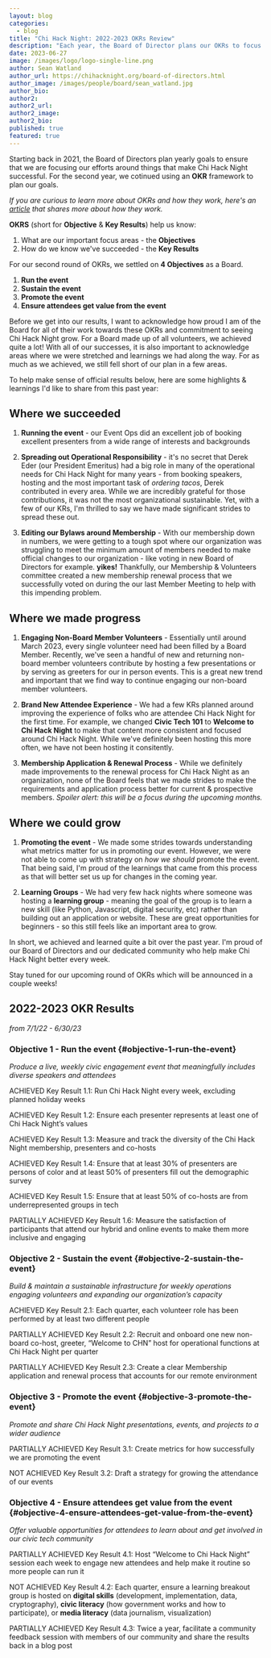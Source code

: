 ```yaml
---
layout: blog
categories: 
  - blog
title: "Chi Hack Night: 2022-2023 OKRs Review"
description: "Each year, the Board of Director plans our OKRs to focus our efforts around things that make Chi Hack Night successful. Check out this post to learn more about how we did."
date: 2023-06-27
image: /images/logo/logo-single-line.png
author: Sean Watland
author_url: https://chihacknight.org/board-of-directors.html
author_image: /images/people/board/sean_watland.jpg
author_bio: 
author2: 
author2_url: 
author2_image: 
author2_bio: 
published: true
featured: true
---
```

Starting back in 2021, the Board of Directors plan yearly goals to ensure that we are focusing our efforts around things that make Chi Hack Night successful. For the second year, we cotinued using an **OKR** framework to plan our goals. 

*If you are curious to learn more about OKRs and how they work, here's an [article](https://www.whatmatters.com/faqs/okr-meaning-definition-example) that shares more about how they work.*

**OKRS** (short for **Objective** & **Key Results**) help us know: 
1. What are our important focus areas - the **Objectives** 
2. How do we know we've succeeded - the **Key Results**

For our second round of OKRs, we settled on **4 Objectives** as a Board.
1. **Run the event**
2. **Sustain the event**
3. **Promote the event**
4. **Ensure attendees get value from the event**

Before we get into our results, I want to acknowledge how proud I am of the Board for all of their work towards these OKRs and commitment to seeing Chi Hack Night grow. For a Board made up of all volunteers, we achieved quite a lot! With all of our successes, it is also important to acknowledge areas where we were stretched and learnings we had along the way. For as much as we achieved, we still fell short of our plan in a few areas. 

To help make sense of official results below, here are some highlights & learnings I'd like to share from this past year: 

## Where we succeeded
  1. **Running the event** - our Event Ops did an excellent job of booking excellent presenters from a wide range of interests and backgrounds

  2. **Spreading out Operational Responsibility** - it's no secret that Derek Eder (our President Emeritus) had a big role in many of the operational needs for Chi Hack Night for many years - from booking speakers, hosting and the most important task of *ordering tacos*, Derek contributed in every area. While we are incredibly grateful for those contributions, it was not the most organizational sustainable. Yet, with a few of our KRs, I'm thrilled to say we have made significant strides to spread these out. 

  3. **Editing our Bylaws around Membership** - With our membership down in numbers, we were getting to a tough spot where our organization was struggling to meet the minimum amount of members needed to make official changes to our organization - like voting in new Board of Directors for example. **yikes!** Thankfully, our Membership & Volunteers committee created a new membership renewal process that we successfully voted on during the our last Member Meeting to help with this impending problem.

## Where we made progress
  1. **Engaging Non-Board Member Volunteers** - Essentially until around March 2023, every single volunteer need had been filled by a Board Member. Recently, we've seen a handful of new and returning non-board member volunteers contribute by hosting a few presentations or by serving as greeters for our in person events. This is a great new trend and important that we find way to continue engaging our non-board member volunteers. 

  2. **Brand New Attendee Experience** - We had a few KRs planned around improving the experience of folks who are attendee Chi Hack Night for the first time. For example, we changed **Civic Tech 101** to **Welcome to Chi Hack Night** to make that content more consistent and focused around Chi Hack Night. While we've definitely been hosting this more often, we have not been hosting it consitently. 

  3. **Membership Application & Renewal Process** - While we definitely made improvements to the renewal process for Chi Hack Night as an organization, none of the Board feels that we made strides to make the requirements and application process better for current & prospective members. _Spoiler alert: this will be a focus during the upcoming months._

## Where we could grow
1. **Promoting the event** - We made some strides towards understanding what metrics matter for us in promoting our event. However, we were not able to come up with strategy on _how we should_ promote the event. That being said, I'm proud of the learnings that came from this process as that will better set us up for changes in the coming year. 

2. **Learning Groups** - We had very few hack nights where someone was hosting a **learning group** - meaning the goal of the group is to learn a new skill (like Python, Javascript, digital security, etc) rather than building out an application or website. These are great opportunities for beginners - so this still feels like an important area to grow. 


In short, we achieved and learned quite a bit over the past year. I'm proud of our Board of Directors and our dedicated community who help make Chi Hack Night better every week. 

Stay tuned for our upcoming round of OKRs which will be announced in a couple weeks! 

## 2022-2023 OKR Results
*from 7/1/22 - 6/30/23*

### **Objective 1 - Run the event** {#objective-1-run-the-event}

_Produce a live, weekly civic engagement event that meaningfully includes diverse speakers and attendees_

<span class='label label-success'><i class='fa fa-fw fa-check'></i> ACHIEVED</span> Key Result 1.1: Run Chi Hack Night every week, excluding planned holiday weeks

<span class='label label-success'><i class='fa fa-fw fa-check'></i> ACHIEVED</span> Key Result 1.2: Ensure each presenter represents at least one of Chi Hack Night’s values

<span class='label label-success'><i class='fa fa-fw fa-check'></i> ACHIEVED</span> Key Result 1.3: Measure and track the diversity of the Chi Hack Night membership, presenters and co-hosts

<span class='label label-success'><i class='fa fa-fw fa-check'></i> ACHIEVED</span> Key Result 1.4: Ensure that at least 30% of presenters are persons of color and at least 50% of presenters fill out the demographic survey

<span class='label label-success'><i class='fa fa-fw fa-check'></i> ACHIEVED</span> Key Result 1.5: Ensure that at least 50% of co-hosts are from underrepresented groups in tech

<span class='label label-warning'><i class='fa fa-fw fa-times'></i> PARTIALLY ACHIEVED</span> Key Result 1.6: Measure the satisfaction of participants that attend our hybrid and online events to make them more inclusive and engaging


### **Objective 2 - Sustain the event** {#objective-2-sustain-the-event}

_Build & maintain a sustainable infrastructure for weekly operations engaging volunteers and expanding our organization’s capacity_

<span class='label label-success'><i class='fa fa-fw fa-check'></i> ACHIEVED</span> Key Result 2.1: Each quarter, each volunteer role has been performed by at least two different people

<span class='label label-warning'><i class='fa fa-fw fa-times'></i> PARTIALLY ACHIEVED</span> Key Result 2.2: Recruit and onboard one new non-board co-host, greeter, “Welcome to CHN” host for operational functions at Chi Hack Night per quarter

<span class='label label-warning'><i class='fa fa-fw fa-times'></i> PARTIALLY ACHIEVED</span> Key Result 2.3: Create a clear Membership application and renewal process that accounts for our remote environment


### **Objective 3 - Promote the event** {#objective-3-promote-the-event}

_Promote and share Chi Hack Night presentations, events, and projects to a wider audience_

<span class='label label-warning'><i class='fa fa-fw fa-times'></i> PARTIALLY ACHIEVED</span> Key Result 3.1: Create metrics for how successfully we are promoting the event

<span class='label label-danger'><i class='fa fa-fw fa-minus'></i> NOT ACHIEVED</span> Key Result 3.2: Draft a strategy for growing the attendance of our events


### **Objective 4 - Ensure attendees get value from the event** {#objective-4-ensure-attendees-get-value-from-the-event}

_Offer valuable opportunities for attendees to learn about and get involved in our civic tech community_

<span class='label label-warning'><i class='fa fa-fw fa-times'></i> PARTIALLY ACHIEVED</span> Key Result 4.1: Host “Welcome to Chi Hack Night” session each week to engage new attendees and help make it routine so more people can run it

<span class='label label-danger'><i class='fa fa-fw fa-minus'></i> NOT ACHIEVED</span> Key Result 4.2: Each quarter, ensure a learning breakout group is hosted on **digital skills** (development, implementation, data, cryptography), **civic literacy** (how government works and how to participate), or **media literacy** (data journalism, visualization)

<span class='label label-warning'><i class='fa fa-fw fa-times'></i> PARTIALLY ACHIEVED</span> Key Result 4.3: Twice a year, facilitate a community feedback session with members of our community and share the results back in a blog post